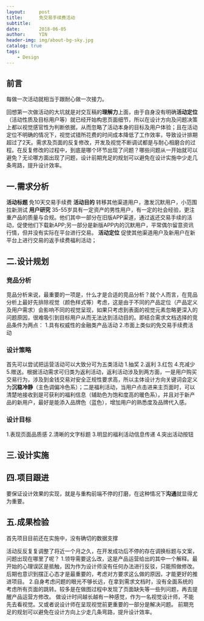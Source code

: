 ```yaml
---
layout:     post
title:      免交易手续费活动
subtitle:   
date:       2018-06-05
author:     YIN
header-img: img/about-bg-sky.jpg
catalog: true
tags:
    - Design
---
```


##  前言

每做一次活动就相当于跟耐心做一次接力。

回想第一次做活动的大坑就是对交互稿的**理解力**上面，由于自身没有明确**活动定位**（活动性质及目标用户等）就已经开始构思页面细节，所以在设计方向及问题决策上都以视觉感官性为判断依据，从而忽略了活动本身的目标及用户体验；且在活动定位不明确的情况下，视觉试错所花费的时间成本降低了工作效率，导致设计排期超过了2天。需求及页面的反复修改，开发及视觉不断调试都是与耐心相磨合的过程。在反复修改的过程中，到底是哪个环节出现了问题？哪些问题从一开始就可以避免？无论哪方面出现了问题，设计前期充足的规划可以避免在设计实施中少走几条弯路，提升设计效率。

## 一.需求分析

**活动标题**  免10天交易手续费
**活动目的**  转移其他渠道用户，激发沉默用户，小范围拉新测试
**用户研究**  35-55岁具有一定资产的男性用户，有一定的社会经验，更注重产品的质量与合规。他们其中一部分在旧版APP渠道，通过返还交易手续的活动，促使他们下载新APP;另一部分是新版APP内的沉默用户，平常偶尔留意资讯行情，但并没有实际在平台进行交易。
**活动定位**  促使其他渠道用户及新用户在新平台上进行交易的返手续费福利活动；

## 二.设计规划  
### 竞品分析 
竞品分析来说，最重要的一项是，什么才是合适的竞品分析？就个人而言，在竞品分析上最好先排除视觉（颜色样式等）考虑，这是由于不同的产品定位（产品定义及用户需求）会影响不同的视觉呈现，如果只考虑到表面的视觉元素忽略更深入的问题原因，很难吸引到目标用户从而无法达到活动目的。即结合需求文档选择的竞品条件为两点：  1.具有权威性的金融类产品活动  2.市面上类似的免交易手续费活动  
### 设计策略
首先可以尝试把运营活动可以大致分可为五类活动 1.抽奖 2.返利 3.红包 4.充减少 5.赠送。根据活动需求可归类为返利活动，返利活动涉及到两方面，一是用户购买交易行为，涉及到金钱交易对安全正规性要求高，所以主体设计方向关键词会定义为**沉稳冷静**（主色调偏冷色系）；二是福利活动，当用户点击进来主页面时，可以清楚地接收到是可获利的福利信息（辅助色为饱和度高的暖色系）。并且对于新产品的新用户，最好是能添入品牌色（蓝色），增加用户的熟悉度及品牌代入感。
### 设计目标
1.表现页面品质感
2.清晰的文字标题
3.明显的福利活动信息传递
4.突出活动按钮
     
## 三.设计实施

## 四.项目跟进
要保证设计效果的实现，就是与重构前端不停的打磨，在这种情况下**沟通**就显得尤为重要。

## 五.成果检验
首先项目目前还在实施中，没有确切的数据支撑

活动反反复复调整了将近一个月之久，在开发成功后不停的存在调换标题与文案，问题出现在哪里了呢？
1.领导需要这么改，这是产品运营给出的其中一个解释。最开始的心理误区是抵触，因为作为设计师没有任何办法进行反驳，只能照做修改。后期也意识到摆正心态才是最重要的，考虑对方要求这么做的原因，才能更好的推进项目。
2.自身考虑问题的眼光不够长远，在拿到需求文档时，没有全面系统的考虑所有页面的跳转。较多是在做图过程中发现了页面缺失等一些列问题，再去提醒产品运营方修改。 
做设计时间越长越有一种感觉，作为一名视觉设计师，不能先去看视觉。又或者说设计师在呈现视觉前更重要的一部分是解决问题。
前期充足的规划可以避免在设计方向上少走几条弯路，提升设计效率。













